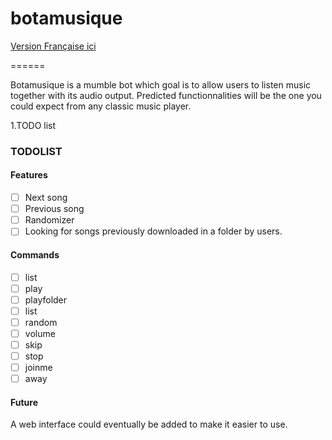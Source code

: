 # botamusique
[Version Française ici](README.fr.md)

======

Botamusique is a mumble bot which goal is to allow users to listen music together with its audio output.
Predicted functionnalities will be the one you could expect from any classic music player.


1.TODO list

### TODOLIST

#### Features
- [ ] Next song
- [ ] Previous song
- [ ] Randomizer
- [ ] Looking for songs previously downloaded in a folder by users.

#### Commands
- [ ] list
- [ ] play
- [ ] playfolder
- [ ] list
- [ ] random
- [ ] volume
- [ ] skip
- [ ] stop
- [ ] joinme
- [ ] away

#### Future
A web interface could eventually be added to make it easier to use.
